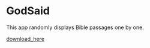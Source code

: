 # GodSaid
This app randomly displays Bible passages one by one.

[download_here](https://play.google.com/store/apps/details?id=com.hankora817.godsaid )
